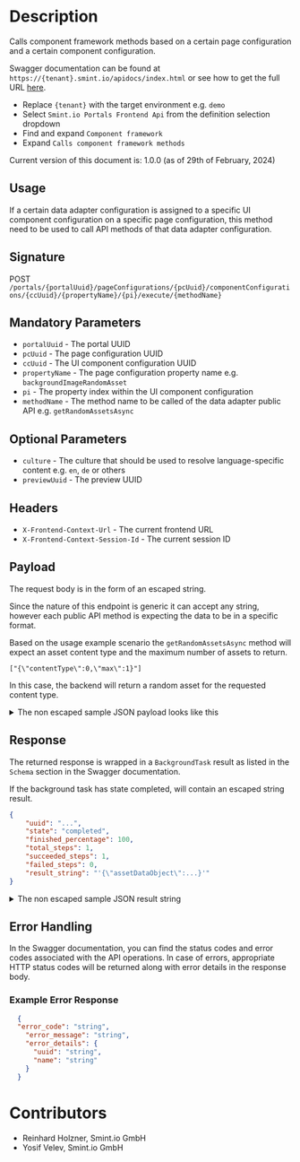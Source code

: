 Description
===========

Calls component framework methods based on a certain page configuration and a certain component configuration.

Swagger documentation can be found at `https://{tenant}.smint.io/apidocs/index.html` or see how to get the full URL [here](../../README.md#swagger-page).
- Replace `{tenant}` with the target environment e.g. `demo`
- Select `Smint.io Portals Frontend Api` from the definition selection dropdown
- Find and expand `Component framework`
- Expand `Calls component framework methods`

Current version of this document is: 1.0.0 (as of 29th of February, 2024)

## Usage

If a certain data adapter configuration is assigned to a specific UI component configuration on a specific page configuration, this method need to be used to call API methods of that data adapter configuration.

## Signature

POST `/portals/{portalUuid}/pageConfigurations/{pcUuid}/componentConfigurations/{ccUuid}/{propertyName}/{pi}/execute/{methodName}`

## Mandatory Parameters

- `portalUuid` - The portal UUID
- `pcUuid` - The page configuration UUID
- `ccUuid` - The UI component configuration UUID
- `propertyName` - The page configuration property name e.g. `backgroundImageRandomAsset`
- `pi` - The property index within the UI component configuration
- `methodName` - The method name to be called of the data adapter public API e.g. `getRandomAssetsAsync`

## Optional Parameters

- `culture` - The culture that should be used to resolve language-specific content e.g. `en`, `de` or others
- `previewUuid` - The preview UUID

## Headers

- `X-Frontend-Context-Url` - The current frontend URL
- `X-Frontend-Context-Session-Id` - The current session ID

## Payload

The request body is in the form of an escaped string.

Since the nature of this endpoint is generic it can accept any string, 
however each public API method is expecting the data to be in a specific format.

Based on the usage example scenario the `getRandomAssetsAsync` method will expect an asset content type and the maximum number of assets to return.

```
["{\"contentType\":0,\"max\":1}"]
```

In this case, the backend will return a random asset for the requested content type.

<details>
  <summary>
    The non escaped sample JSON payload looks like this
  </summary>

```JSON
[
    {
    "contentType": 0,
    "max": 1
    }
]
```

</details>

## Response

The returned response is wrapped in a `BackgroundTask` result as listed in the `Schema` section in the Swagger documentation.

If the background task has state completed, will contain an escaped string result.

```JSON
{
    "uuid": "...",
    "state": "completed",
    "finished_percentage": 100,
    "total_steps": 1,
    "succeeded_steps": 1,
    "failed_steps": 0,
    "result_string": "'{\"assetDataObject\":...}'"
}
```

<details>
  <summary>
    The non escaped sample JSON result string
  </summary>

```JSON
{
  "assetDataObject": {
    "uuid": "123:image:AVFgSgVHUP18jI2wRx0w",
    "properties": [
        // ...
    ]
  }
}
```

</details>

## Error Handling

In the Swagger documentation, you can find the status codes and error codes associated with the API operations. In case of errors, appropriate HTTP status codes will be returned along with error details in the response body.

### Example Error Response

```json
  {
  "error_code": "string",
    "error_message": "string",
    "error_details": {
      "uuid": "string",
      "name": "string"
    }  
  }
```

Contributors
============

- Reinhard Holzner, Smint.io GmbH
- Yosif Velev, Smint.io GmbH
